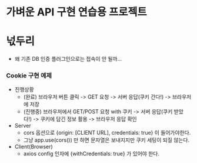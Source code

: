 # 가벼운 API 구현 연습용 프로젝트

# 넋두리
* 왜 기존 DB 인증 플러그인으로는 접속이 안 될까...

### Cookie 구현 예제
* 진행상황
	* (완료) 브라우저 버튼 클릭 -> GET 요청 -> 서버 응답(쿠키 간다!) -> 브라우저에 저장
	* (진행중) 브라우저에서 GET/POST 요청 with 쿠키 -> 서버 응답(쿠키 받았다!) -> 쿠키에 담긴 정보 활용 -> 브라우저 응답 확인
* Server
	* cors 옵션으로 {origin: [CLIENT URL], credentials: true} 이 들어가야한다.
	* 그냥 app.use(cors()) 만 하면 문자열은 보내지지만 쿠키 세팅이 되질 않는다.
* Client(Browser)
	* axios config 인자에 {withCredentials: true} 가 있어야 한다.